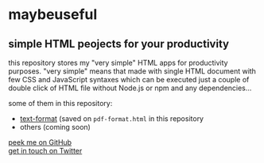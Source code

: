 # maybeuseful
## simple HTML peojects for your productivity

this repository stores my "very simple" HTML apps for
productivity purposes. "very simple" means that made with
single HTML document with few CSS and JavaScript syntaxes
 which can be executed just a couple of double click of
HTML file  without Node.js or npm and any dependencies...

some of them in this repository:
- [text-format](https://daimessdn.github.io/maybeuseful/text-format.html) (saved on `pdf-format.html` in this repository
- others (coming soon)

[peek me on GitHub](https://github.com/daimessdn)  
[get in touch on Twitter](https://twitter.com/daimessdn)
